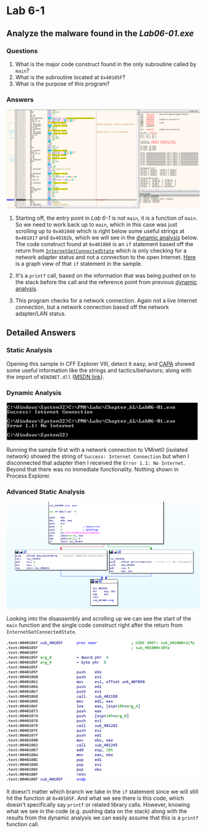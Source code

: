 # Lab 6-1

## Analyze the malware found in the *Lab06-01.exe*

### Questions

1. What is the major code construct found in the only subroutine called by `main`?
2. What is the subroutine located at `0x40105F`?
3. What is the purpose of this program?

### Answers

![6-1: Finding Main](Images/6-1-1.png)

1. Starting off, the entry point in *Lab 6-1* is not `main`, it is a function of `main`. So we need to work back up to `main`, which in this case was just scrolling up to `0x401040` which is right below some useful strings at `0x401017` and `0x40102b`, which we will see in the [dynamic analysis](#dynamic-analysis) below. The code construct found at `0x401000` is an `if` statement based off the return from [`InternetGetConnectedState`](<https://learn.microsoft.com/en-us/windows/win32/api/wininet/nf-wininet-internetgetconnectedstate>) which is only checking for a network adapter status and not a connection to the open Internet. [Here](Images/6-1-3.png) is a graph view of that `if` statement in the sample.

2. It's a `printf` call, based on the information that was being pushed on to the stack before the call and the reference point from previous [dynamic analysis](#dynamic-analysis).

3. This program checks for a network connection. Again not a live Internet connection, but a network connection based off the network adapter/LAN status.

## Detailed Answers

### Static Analysis

Opening this sample in CFF Explorer VIII, detect it easy, and [CAPA](CAPA.txt) showed some useful information like the strings and tactics/behaviors; along with the import of `WININET.dll` ([MSDN link](<https://learn.microsoft.com/en-us/windows/win32/wininet/about-wininet>)).

### Dynamic Analysis

![6-1: Dynamic Analysis](Images/6-1-2.png)

Running the sample first with a network connection to VMnet0 (isolated network) showed the string of `Success: Internet Connection` but when I disconnected that adapter then I received the `Error 1.1: No Internet`. Beyond that there was no immediate functionality. Nothing shown in Process Explorer.

### Advanced Static Analysis

![6-1: Static Analysis](Images/6-1-3.png)

Looking into the disassembly and scrolling up we can see the start of the `main` function and the single code construct right after the return from `InternetGetConnectedState`.

![6-1: Static Analysis](Images/6-1-4.png)

It doesn't matter which branch we take in the `if` statement since we will still hit the function at `0x40105F`. And what we see there is this code, which doesn't specifically say `printf` or related library calls. However, knowing what we see in the code (e.g. pushing data on the stack) along with the results from the dynamic analysis we can easily assume that this is a `printf` function call.
